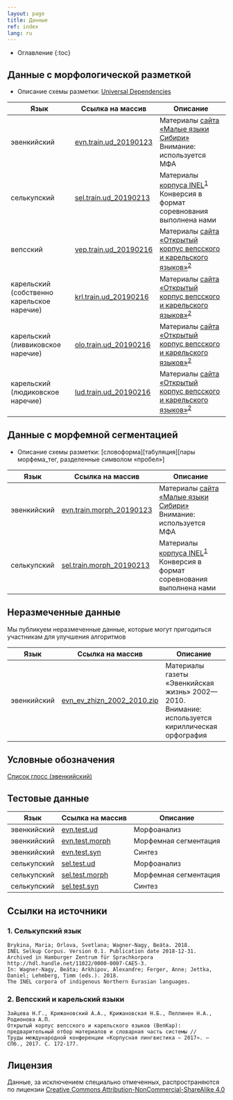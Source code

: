 ```yaml
---
layout: page
title: Данные
ref: index
lang: ru
---
```

* Оглавление
{:toc}


## Данные с морфологической разметкой
* Описание схемы разметки: [Universal Dependencies](https://universaldependencies.org/format.html)


| Язык        | Ссылка на массив           | Описание  |
|-------|--------|---------|
| эвенкийский      | [evn.train.ud_20190123](https://github.com/lowresource-lang-eval/morphology_scripts/blob/master/data/evn.train.ud?raw=true) | Материалы [сайта «Малые языки Сибири»](http://siberian-lang.srcc.msu.ru) Внимание: используется МФА |
| селькупский      | [sel.train.ud_20190213](https://github.com/lowresource-lang-eval/morphology_scripts/blob/master/data/sel.train.ud?raw=true) | Материалы [корпуса INEL](https://corpora.uni-hamburg.de/hzsk/de/islandora/object/spoken-corpus:selkup-0.1)<sup id="fn1"><a href="#1-селькупский-язык">1</a></sup> Конверсия в формат соревнования выполнена нами |
| вепсский      | [vep.train.ud_20190216](https://github.com/lowresource-lang-eval/morphology_scripts/blob/master/data/vep.train.ud?raw=true) | Материалы [сайта «Открытый корпус вепсского и карельского языков»](http://dictorpus.krc.karelia.ru/ru)<sup id="fn1"><a href="#2-вепсский-и-карельский-языки">2</a></sup>|
| карельский (собственно карельское наречие)      | [krl.train.ud_20190216](https://github.com/lowresource-lang-eval/morphology_scripts/blob/master/data/krl.train.ud?raw=true) | Материалы [сайта «Открытый корпус вепсского и карельского языков»](http://dictorpus.krc.karelia.ru/ru)<sup id="fn1"><a href="#2-вепсский-и-карельский-языки">2</a></sup>|
| карельский (ливвиковское наречие)      | [olo.train.ud_20190216](https://github.com/lowresource-lang-eval/morphology_scripts/blob/master/data/olo.train.ud?raw=true) | Материалы [сайта «Открытый корпус вепсского и карельского языков»](http://dictorpus.krc.karelia.ru/ru)<sup id="fn1"><a href="#2-вепсский-и-карельский-языки">2</a></sup>|
| карельский (людиковское наречие)      | [lud.train.ud_20190216](https://github.com/lowresource-lang-eval/morphology_scripts/blob/master/data/lud.train.ud?raw=true) | Материалы [сайта «Открытый корпус вепсского и карельского языков»](http://dictorpus.krc.karelia.ru/ru)<sup id="fn1"><a href="#2-вепсский-и-карельский-языки">2</a></sup>|


## Данные с морфемной сегментацией
* Описание схемы разметки: [словоформа][табуляция][пары морфема_тег, разделенные символом «пробел»]


| Язык        | Ссылка на массив           | Описание  |
|-------|--------|---------|
| эвенкийский      | [evn.train.morph_20190123](https://github.com/lowresource-lang-eval/morphology_scripts/blob/master/data/evn.train.morph?raw=true) | Материалы [сайта «Малые языки Сибири»](http://siberian-lang.srcc.msu.ru) Внимание: используется МФА |
| селькупский      | [sel.train.morph_20190213](https://github.com/lowresource-lang-eval/morphology_scripts/blob/master/data/sel.train.morph?raw=true) | Материалы [корпуса INEL](https://corpora.uni-hamburg.de/hzsk/de/islandora/object/spoken-corpus:selkup-0.1)<sup id="fn1"><a href="#1-селькупский-язык">1</a></sup> Конверсия в формат соревнования выполнена нами |

## Неразмеченные данные
Мы публикуем неразмеченные данные, которые могут пригодиться участникам для улучшения алгоритмов


| Язык        | Ссылка на массив           | Описание  |
|-------|--------|---------|
| эвенкийский      |  [evn_ev_zhizn_2002_2010.zip](https://drive.google.com/open?id=1he2q6RncA_NKHPIJjSzlkK-2qgEFTiCG) | Материалы газеты «Эвенкийская жизнь» 2002—2010. Внимание: используется кириллическая орфография |


## Условные обозначения
[Список глосс (эвенкийский)](https://raw.githubusercontent.com/lowresource-lang-eval/morphology_scripts/master/resources/glosses_evenki.tsv)


## Тестовые данные

| Язык        | Ссылка на массив           | Описание  |
|-------|--------|---------|
| эвенкийский      | [evn.test.ud](https://github.com/lowresource-lang-eval/morphology_scripts/blob/master/data/evn.test.ud?raw=true) | Морфоанализ|
| эвенкийский      | [evn.test.morph](https://github.com/lowresource-lang-eval/morphology_scripts/blob/master/data/evn.test.morph?raw=true) | Морфемная сегментация|
| эвенкийский      | [evn.test.syn](https://github.com/lowresource-lang-eval/morphology_scripts/blob/master/data/evn.test.syn?raw=true) | Синтез|
| селькупский      | [sel.test.ud](https://github.com/lowresource-lang-eval/morphology_scripts/blob/master/data/sel.test.ud?raw=true) | Морфоанализ|
| селькупский      | [sel.test.morph](https://github.com/lowresource-lang-eval/morphology_scripts/blob/master/data/sel.test.morph?raw=true) | Морфемная сегментация|
| селькупский      | [sel.test.syn](https://github.com/lowresource-lang-eval/morphology_scripts/blob/master/data/sel.test.syn?raw=true) | Синтез|


## Ссылки на источники
### 1. Селькупский язык

    Brykina, Maria; Orlova, Svetlana; Wagner-Nagy, Beáta. 2018.
    INEL Selkup Corpus. Version 0.1. Publication date 2018-12-31.
    Archived in Hamburger Zentrum für Sprachkorpora http://hdl.handle.net/11022/0000-0007-CAE5-3.
    In: Wagner-Nagy, Beáta; Arkhipov, Alexandre; Ferger, Anne; Jettka, Daniel; Lehmberg, Timm (eds.). 2018.
    The INEL corpora of indigenous Northern Eurasian languages.

### 2. Вепсский и карельский языки

    Зайцева Н.Г., Крижановский А.А., Крижановская Н.Б., Пеллинен Н.А., Родионова А.П.
    Открытый корпус вепсского и карельского языков (ВепКар):
    предварительный отбор материалов и словарная часть системы //
    Труды международной конференции «Корпусная лингвистика ‒ 2017». ‒
    СПб., 2017. С. 172-177.

## Лицензия
Данные, за исключением специально отмеченных, распространяются по лицензии [Creative Commons Attribution-NonCommercial-ShareAlike 4.0 ](https://creativecommons.org/licenses/by-nc-sa/4.0/legalcode)
